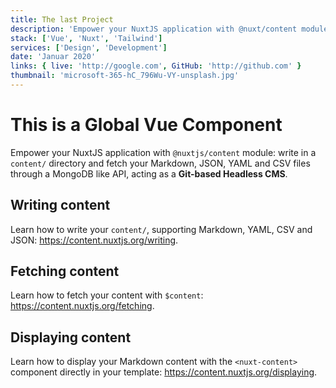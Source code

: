 ```yaml
---
title: The last Project
description: 'Empower your NuxtJS application with @nuxt/content module: write in a content/ directory and fetch your Markdown, JSON, YAML and CSV files through a MongoDB like API, acting as a Git-based Headless CMS.'
stack: ['Vue', 'Nuxt', 'Tailwind']
services: ['Design', 'Development']
date: 'Januar 2020'
links: { live: 'http://google.com', GitHub: 'http://github.com' }
thumbnail: 'microsoft-365-hC_796Wu-VY-unsplash.jpg'
---
```


# This is a Global Vue Component

Empower your NuxtJS application with `@nuxtjs/content` module: write in a `content/` directory and fetch your Markdown, JSON, YAML and CSV files through a MongoDB like API, acting as a **Git-based Headless CMS**.

## Writing content

Learn how to write your `content/`, supporting Markdown, YAML, CSV and JSON: https://content.nuxtjs.org/writing.

## Fetching content

Learn how to fetch your content with `$content`: https://content.nuxtjs.org/fetching.

## Displaying content

Learn how to display your Markdown content with the `<nuxt-content>` component directly in your template: https://content.nuxtjs.org/displaying.
